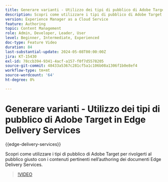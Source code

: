 ```yaml
---
title: Generare varianti - Utilizzo dei tipi di pubblico di Adobe Target in Edge Delivery Services
description: Scopri come utilizzare i tipi di pubblico di Adobe Target per rivolgerti al pubblico giusto con i contenuti pertinenti nell’authoring dei documenti Edge Delivery Services.
version: Experience Manager as a Cloud Service
feature: Authoring
topic: Content Management
role: Admin, Developer, Leader, User
level: Beginner, Intermediate, Experienced
doc-type: Feature Video
duration: 84
last-substantial-update: 2024-05-08T00:00:00Z
jira: KT-15430
exl-id: 78ccb394-9341-4acf-a157-f0f7d5578205
source-git-commit: 48433a5367c281cf5a1c106b08a1306f1b0e8ef4
workflow-type: tm+mt
source-wordcount: '64'
ht-degree: 0%

---
```


# Generare varianti - Utilizzo dei tipi di pubblico di Adobe Target in Edge Delivery Services

{{edge-delivery-services}}

Scopri come utilizzare i tipi di pubblico di Adobe Target per rivolgerti al pubblico giusto con i contenuti pertinenti nell’authoring dei documenti Edge Delivery Services.

>[!VIDEO](https://video.tv.adobe.com/v/3428792/?learn=on)

